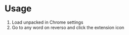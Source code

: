 # Usage

1. Load unpacked in Chrome settings
2. Go to any word on reverso and click the extension icon